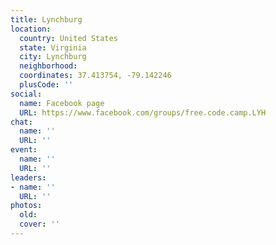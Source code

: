 ```yaml
---
title: Lynchburg
location:
  country: United States
  state: Virginia
  city: Lynchburg
  neighborhood: 
  coordinates: 37.413754, -79.142246
  plusCode: ''
social:
  name: Facebook page
  URL: https://www.facebook.com/groups/free.code.camp.LYH
chat:
  name: ''
  URL: ''
event:
  name: ''
  URL: ''
leaders:
- name: ''
  URL: ''
photos:
  old: 
  cover: ''
---
```

